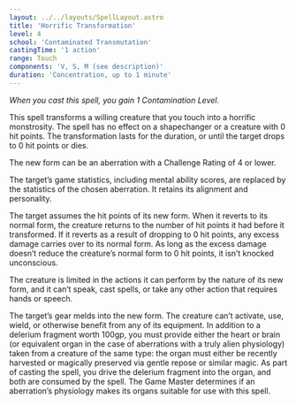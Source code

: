 ```yaml
---
layout: ../../layouts/SpellLayout.astro
title: 'Horrific Transformation'
level: 4
school: 'Contaminated Transmutation'
castingTime: '1 action'
range: Touch
components: 'V, S, M (see description)'
duration: 'Concentration, up to 1 minute'
---
```


*When you cast this spell, you gain 1 Contamination Level.*

This spell transforms a willing creature that you touch into a horrific monstrosity. The spell has no effect on a shapechanger or a creature with 0 hit points. The transformation lasts for the duration, or until the target drops to 0 hit points or dies.

The new form can be an aberration with a Challenge Rating of 4 or lower.

The target’s game statistics, including mental ability scores, are replaced by the statistics of the chosen aberration. It retains its alignment and personality.

The target assumes the hit points of its new form. When it reverts to its normal form, the creature returns to the number of hit points it had before it transformed. If it reverts as a result of dropping to 0 hit points, any excess damage carries over to its normal form. As long as the excess damage doesn’t reduce the creature’s normal form to 0 hit points, it isn’t knocked unconscious.

The creature is limited in the actions it can perform by the nature of its new form, and it can’t speak, cast spells, or take any other action that requires hands or speech.

The target’s gear melds into the new form. The creature can’t activate, use, wield, or otherwise benefit from any of its equipment. In addition to a delerium fragment worth 100gp, you must provide either the heart or brain (or equivalent organ in the case of aberrations with a truly alien physiology) taken from a creature of the same type: the organ must either be recently harvested or magically preserved via gentle repose or similar magic. As part of casting the spell, you drive the delerium fragment into the organ, and both are consumed by the spell. The Game Master determines if an aberration’s physiology makes its organs suitable for use with this spell.